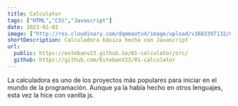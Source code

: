 ```yaml
---
title: Calculator
tags: ["HTML","CSS","Javascript"]
date: 2023-02-01
image: ["http://res.cloudinary.com/dqmmaotv4/image/upload/v1683397132/Calculator.png"]
shortDescription: Calculadora básica hecha con Javascript
url:
  public: https://estebanv23.github.io/01-calculator/src/
  github: https://github.com/EstebanV23/01-calculator
---
```


La calculadora es uno de los proyectos más populares para iniciar en el mundo de la programación. Aunque ya la había hecho en otros lenguajes, esta vez la hice con vanilla js.
